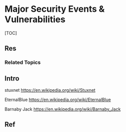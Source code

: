 # Major Security Events & Vulnerabilities

[TOC]



## Res
### Related Topics



## Intro
stuxnet
https://en.wikipedia.org/wiki/Stuxnet

EternalBlue
https://en.wikipedia.org/wiki/EternalBlue

Barnaby Jack
https://en.wikipedia.org/wiki/Barnaby_Jack



## Ref


